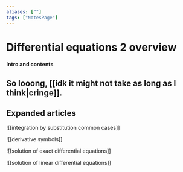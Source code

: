 ```yaml
---
aliases: [""]
tags: ["NotesPage"]
---
```


# Differential equations 2 overview

#### Intro and contents
So looong, [[idk it might not take as long as I think|cringe]].
- 


## Expanded articles
![[integration by substitution common cases]]

![[derivative symbols]]

![[solution of exact differential equations]]

![[solution of linear differential equations]]

